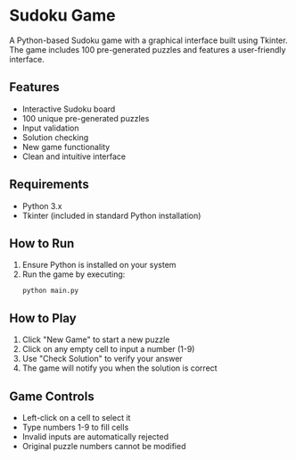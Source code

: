 # Sudoku Game

A Python-based Sudoku game with a graphical interface built using Tkinter. The game includes 100 pre-generated puzzles and features a user-friendly interface.

## Features

- Interactive Sudoku board
- 100 unique pre-generated puzzles
- Input validation
- Solution checking
- New game functionality
- Clean and intuitive interface

## Requirements

- Python 3.x
- Tkinter (included in standard Python installation)

## How to Run

1. Ensure Python is installed on your system
2. Run the game by executing:
   ```
   python main.py
   ```

## How to Play

1. Click "New Game" to start a new puzzle
2. Click on any empty cell to input a number (1-9)
3. Use "Check Solution" to verify your answer
4. The game will notify you when the solution is correct

## Game Controls

- Left-click on a cell to select it
- Type numbers 1-9 to fill cells
- Invalid inputs are automatically rejected
- Original puzzle numbers cannot be modified

